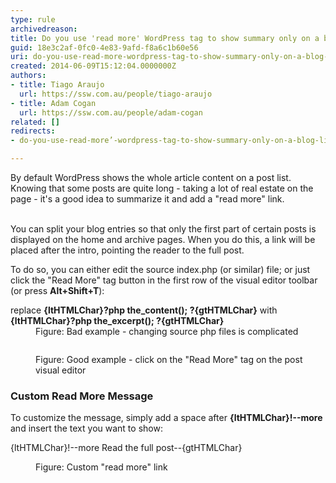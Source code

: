 ```yaml
---
type: rule
archivedreason: 
title: Do you use 'read more' WordPress tag to show summary only on a blog list?
guid: 18e3c2af-0fc0-4e83-9afd-f8a6c1b60e56
uri: do-you-use-read-more-wordpress-tag-to-show-summary-only-on-a-blog-list
created: 2014-06-09T15:12:04.0000000Z
authors:
- title: Tiago Araujo
  url: https://ssw.com.au/people/tiago-araujo
- title: Adam Cogan
  url: https://ssw.com.au/people/adam-cogan
related: []
redirects:
- do-you-use-read-more’-wordpress-tag-to-show-summary-only-on-a-blog-list

---
```



By default WordPress shows the whole article content on a post list. Knowing that some posts are quite long - taking a lot of real estate on the page - it's a good idea to summarize it and add a &quot;read more&quot; link.​ 
<br><excerpt class='endintro'></excerpt><br>
<p>You can split your blog entries so that only the first part of certain posts is displayed on the home and archive pages. When you do this, a link will be placed after the intro, pointing the reader to the full post.</p>

To do so, you can either edit the source index.php (or similar) file; or just click the &quot;Read More&quot; tag button in the first ​row of the visual editor toolbar (or press <strong>Alt+Shift+T</strong>)&#58; <p></p><dl class="badImage"><dt class="greyBox">replace <strong>{ltHTMLChar}?php the_content(); ?{gtHTMLChar}</strong> with <strong>{ltHTMLChar}?php&#160;</strong><span class="ssw15-rteStyle-Highlight"><strong>the_excerpt();</strong></span><strong>&#160;?{gtHTMLChar}</strong></dt><dd>Figure&#58; Bad example - changing source php files is complicated​</dd></dl><dl class="goodImage"><dt> 
      <img src="/WebSites/RulesToBetterWordPress/PublishingImages/readmore-tag.png" alt="" /> 
   </dt><dd>Figure&#58; Good example - click on the &quot;Read More&quot; tag on the post visual editor</dd></dl><h3>Custom Read More Message</h3> To customize the message, simply add a space after 
<strong> {ltHTMLChar}!--more</strong> and insert the text you want to show&#58; 
<dl class="image"><dt class="greyBox"><p>{ltHTMLChar}!--more 
         <span class="ssw15-rteStyle-Highlight">Read the full post​</span>--{gtHTMLChar}</p></dt><dd>Figure&#58; Custom &quot;read more&quot; link</dd></dl>​



